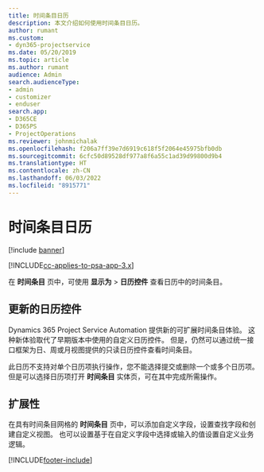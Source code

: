 ```yaml
---
title: 时间条目日历
description: 本文介绍如何使用时间条目日历。
author: rumant
ms.custom:
- dyn365-projectservice
ms.date: 05/20/2019
ms.topic: article
ms.author: rumant
audience: Admin
search.audienceType:
- admin
- customizer
- enduser
search.app:
- D365CE
- D365PS
- ProjectOperations
ms.reviewer: johnmichalak
ms.openlocfilehash: f206a7ff39e7d6919c618f5f2064e45975bfb0db
ms.sourcegitcommit: 6cfc50d89528df977a8f6a55c1ad39d99800d9b4
ms.translationtype: HT
ms.contentlocale: zh-CN
ms.lasthandoff: 06/03/2022
ms.locfileid: "8915771"
---
```

# <a name="time-entry-calendar"></a>时间条目日历

[!include [banner](../includes/psa-now-project-operations.md)]

[!INCLUDE[cc-applies-to-psa-app-3.x](../includes/cc-applies-to-psa-app-3x.md)]

在 **时间条目** 页中，可使用 **显示为** \> **日历控件** 查看日历中的时间条目。

## <a name="updated-calendar-control"></a>更新的日历控件

Dynamics 365 Project Service Automation 提供新的可扩展时间条目体验。 这种新体验取代了早期版本中使用的自定义日历控件。 但是，仍然可以通过统一接口框架为日、周或月视图提供的只读日历控件查看时间条目。

此日历不支持对单个日历项执行操作，您不能选择提交或删除一个或多个日历项。 但是可以选择日历项打开 **时间条目** 实体页，可在其中完成所需操作。

## <a name="extensibility"></a>扩展性

在具有时间条目网格的 **时间条目** 页中，可以添加自定义字段，设置查找字段和创建自定义视图。 也可以设置基于在自定义字段中选择或输入的值设置自定义业务逻辑。


[!INCLUDE[footer-include](../includes/footer-banner.md)]
